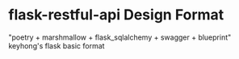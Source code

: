 # flask-restful-api Design Format

"poetry + marshmallow + flask_sqlalchemy + swagger + blueprint" keyhong's flask basic format
